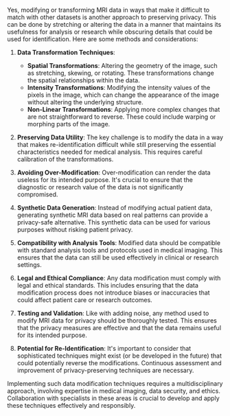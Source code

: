 Yes, modifying or transforming MRI data in ways that make it difficult to match with other datasets is another approach to preserving privacy. This can be done by stretching or altering the data in a manner that maintains its usefulness for analysis or research while obscuring details that could be used for identification. Here are some methods and considerations:

1. **Data Transformation Techniques**:
   - **Spatial Transformations**: Altering the geometry of the image, such as stretching, skewing, or rotating. These transformations change the spatial relationships within the data.
   - **Intensity Transformations**: Modifying the intensity values of the pixels in the image, which can change the appearance of the image without altering the underlying structure.
   - **Non-Linear Transformations**: Applying more complex changes that are not straightforward to reverse. These could include warping or morphing parts of the image.

2. **Preserving Data Utility**: The key challenge is to modify the data in a way that makes re-identification difficult while still preserving the essential characteristics needed for medical analysis. This requires careful calibration of the transformations.

3. **Avoiding Over-Modification**: Over-modification can render the data useless for its intended purpose. It's crucial to ensure that the diagnostic or research value of the data is not significantly compromised.

4. **Synthetic Data Generation**: Instead of modifying actual patient data, generating synthetic MRI data based on real patterns can provide a privacy-safe alternative. This synthetic data can be used for various purposes without risking patient privacy.

5. **Compatibility with Analysis Tools**: Modified data should be compatible with standard analysis tools and protocols used in medical imaging. This ensures that the data can still be used effectively in clinical or research settings.

6. **Legal and Ethical Compliance**: Any data modification must comply with legal and ethical standards. This includes ensuring that the data modification process does not introduce biases or inaccuracies that could affect patient care or research outcomes.

7. **Testing and Validation**: Like with adding noise, any method used to modify MRI data for privacy should be thoroughly tested. This ensures that the privacy measures are effective and that the data remains useful for its intended purpose.

8. **Potential for Re-Identification**: It's important to consider that sophisticated techniques might exist (or be developed in the future) that could potentially reverse the modifications. Continuous assessment and improvement of privacy-preserving techniques are necessary.

Implementing such data modification techniques requires a multidisciplinary approach, involving expertise in medical imaging, data security, and ethics. Collaboration with specialists in these areas is crucial to develop and apply these techniques effectively and responsibly.
